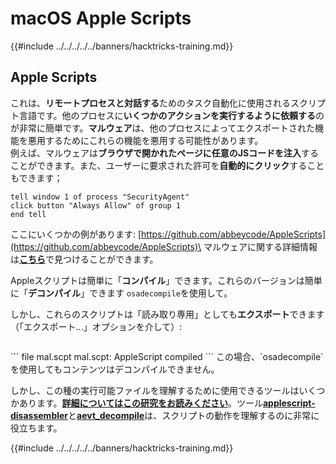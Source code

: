 # macOS Apple Scripts

{{#include ../../../../../banners/hacktricks-training.md}}

## Apple Scripts

これは、**リモートプロセスと対話する**ためのタスク自動化に使用されるスクリプト言語です。他のプロセスに**いくつかのアクションを実行するように依頼する**のが非常に簡単です。**マルウェア**は、他のプロセスによってエクスポートされた機能を悪用するためにこれらの機能を悪用する可能性があります。\
例えば、マルウェアは**ブラウザで開かれたページに任意のJSコードを注入**することができます。また、ユーザーに要求された許可を**自動的にクリック**することもできます；
```applescript
tell window 1 of process "SecurityAgent"
click button "Always Allow" of group 1
end tell
```
ここにいくつかの例があります: [https://github.com/abbeycode/AppleScripts](https://github.com/abbeycode/AppleScripts)\
マルウェアに関する詳細情報は[**こちら**](https://www.sentinelone.com/blog/how-offensive-actors-use-applescript-for-attacking-macos/)で見つけることができます。

Appleスクリプトは簡単に「**コンパイル**」できます。これらのバージョンは簡単に「**デコンパイル**」できます `osadecompile`を使用して。

しかし、これらのスクリプトは「読み取り専用」としても**エクスポート**できます（「エクスポート...」オプションを介して）:

<figure><img src="https://github.com/carlospolop/hacktricks/raw/master/images/image%20(556).png" alt=""><figcaption></figcaption></figure>
```
file mal.scpt
mal.scpt: AppleScript compiled
```
この場合、`osadecompile`を使用してもコンテンツはデコンパイルできません。

しかし、この種の実行可能ファイルを理解するために使用できるツールはいくつかあります。[**詳細についてはこの研究をお読みください**](https://labs.sentinelone.com/fade-dead-adventures-in-reversing-malicious-run-only-applescripts/)。ツール[**applescript-disassembler**](https://github.com/Jinmo/applescript-disassembler)と[**aevt_decompile**](https://github.com/SentineLabs/aevt_decompile)は、スクリプトの動作を理解するのに非常に役立ちます。

{{#include ../../../../../banners/hacktricks-training.md}}
